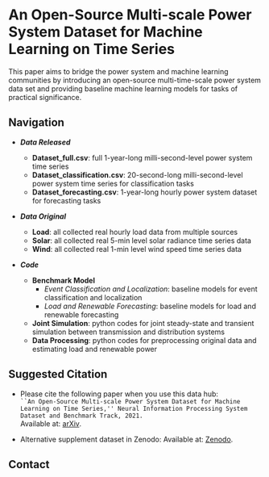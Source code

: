 # An Open-Source Multi-scale Power System Dataset for Machine Learning on Time Series
This paper aims to bridge the power system and machine learning communities by introducing an open-source multi-time-scale power system data set and providing baseline machine learning models for tasks of practical significance.

## Navigation
- ***Data Released***
  -  **Dataset_full.csv**: full 1-year-long milli-second-level power system time series
  -  **Dataset_classification.csv**: 20-second-long milli-second-level power system time series for classification tasks
  -  **Dataset_forecasting.csv**: 1-year-long hourly power system dataset for forecasting tasks
  

- ***Data Original***
  - **Load**: all collected real hourly load data from multiple sources
  - **Solar**: all collected real 5-min level solar radiance time series data
  - **Wind**: all collected real 1-min level wind speed time series data

- ***Code***
  - **Benchmark Model**
    - *Event Classification and Localization*: baseline models for event classification and localization
    - *Load and Renewable Forecasting*: baseline models for load and renewable forecasting
  - **Joint Simulation**: python codes for joint steady-state and transient simulation between transmission and distribution systems
  - **Data Processing**: python codes for preprocessing original data and estimating load and renewable power 

## Suggested Citation
- Please cite the following paper when you use this data hub:  
`
``An Open-Source Multi-scale Power System Dataset for Machine Learning on Time Series,'' Neural Information Processing System Dataset and Benchmark Track, 2021.
`\
Available at: [arXiv](https://arxiv.org/abs/XXXXXXXXXXXXXX).

- Alternative supplement dataset in Zenodo:
Available at: [Zenodo](https://zenodo.org/deposit/5130612#).

## Contact
